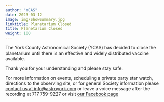 ```yaml
---
author: "YCAS"
date: 2023-03-12
image: img/ShowSummary.jpg
linktitle: Planetarium Closed
title: Planetarium Closed 
weight: 100
---
```

The York County Astronomical Society (YCAS) has decided to close the planetarium until there is an effective and widely distributed vaccine available.

Thank you for your understanding and please stay safe.

For more information on events, scheduling a private party star watch, directions to the observing site, or for general Society information please [contact us at info@astroyork.com](info@astroyork.com) or leave a voice message after the recording at 717 759-9227 or visit [our Facebook page](https://www.facebook.com/astroyork)
